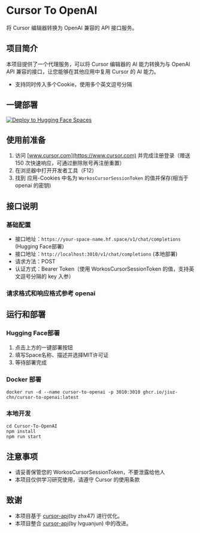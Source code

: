 # Cursor To OpenAI

将 Cursor 编辑器转换为 OpenAI 兼容的 API 接口服务。

## 项目简介

本项目提供了一个代理服务，可以将 Cursor 编辑器的 AI 能力转换为与 OpenAI API 兼容的接口，让您能够在其他应用中复用 Cursor 的 AI 能力。
- 支持同时传入多个Cookie，使用多个英文逗号分隔

## 一键部署

[![Deploy to Hugging Face Spaces](https://huggingface.co/datasets/huggingface/badges/resolve/main/deploy-to-spaces-sm.svg)](https://huggingface.co/spaces/new?template=fuwei99/cursor2api)

## 使用前准备

1. 访问 [www.cursor.com](https://www.cursor.com) 并完成注册登录（赠送 150 次快速响应，可通过删除账号再注册重置）
2. 在浏览器中打开开发者工具（F12）
3. 找到 应用-Cookies 中名为 `WorkosCursorSessionToken` 的值并保存(相当于 openai 的密钥)


## 接口说明

### 基础配置

- 接口地址：`https://your-space-name.hf.space/v1/chat/completions` (Hugging Face部署)
- 接口地址：`http://localhost:3010/v1/chat/completions` (本地部署)
- 请求方法：POST
- 认证方式：Bearer Token（使用 WorkosCursorSessionToken 的值，支持英文逗号分隔的 key 入参）

### 请求格式和响应格式参考 openai


## 运行和部署

### Hugging Face部署
1. 点击上方的一键部署按钮
2. 填写Space名称、描述并选择MIT许可证
3. 等待部署完成

### Docker 部署

```
docker run -d --name cursor-to-openai -p 3010:3010 ghcr.io/jiuz-chn/cursor-to-openai:latest
```

### 本地开发

```
cd Cursor-To-OpenAI
npm install
npm run start
```

## 注意事项

- 请妥善保管您的 WorkosCursorSessionToken，不要泄露给他人
- 本项目仅供学习研究使用，请遵守 Cursor 的使用条款

## 致谢

- 本项目基于 [cursor-api](https://github.com/zhx47/cursor-api)(by zhx47) 进行优化。
- 本项目整合 [cursor-api](https://github.com/lvguanjun/cursor-api)(by lvguanjun) 中的改进。
